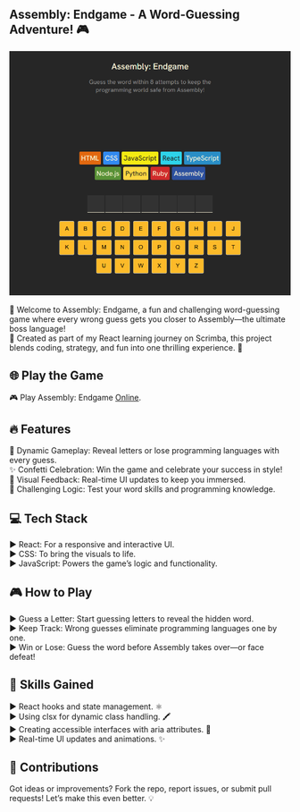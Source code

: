 ## Assembly: Endgame - A Word-Guessing Adventure! 🎮

<p align="center">
  <img src="./screenshots/Screenshot-1.png" />
</p>

🌟 Welcome to Assembly: Endgame, a fun and challenging word-guessing game where every wrong guess gets you closer to Assembly—the ultimate boss language! <br />
🚀 Created as part of my React learning journey on Scrimba, this project blends coding, strategy, and fun into one thrilling experience. 🎉 <br />

<h2>🌐 Play the Game</h2>

🎮 Play Assembly: Endgame [Online](https://tenziesgameplay.netlify.app/).

<h2>🔥 Features</h2>

🎯 Dynamic Gameplay: Reveal letters or lose programming languages with every guess. <br />
✨ Confetti Celebration: Win the game and celebrate your success in style! <br />
🎨 Visual Feedback: Real-time UI updates to keep you immersed. <br />
🧠 Challenging Logic: Test your word skills and programming knowledge. <br />

<h2>💻 Tech Stack</h2>

► React: For a responsive and interactive UI. <br />
► CSS: To bring the visuals to life. <br />
► JavaScript: Powers the game’s logic and functionality. <br />

<h2>🎮 How to Play</h2>

► Guess a Letter: Start guessing letters to reveal the hidden word. <br />
► Keep Track: Wrong guesses eliminate programming languages one by one. <br />
► Win or Lose: Guess the word before Assembly takes over—or face defeat! <br />

<h2>🌟 Skills Gained</h2>

► React hooks and state management. ⚛️ <br />
► Using clsx for dynamic class handling. 🖍️ <br />
► Creating accessible interfaces with aria attributes. 🧩 <br />
► Real-time UI updates and animations. ✨ <br />

<h2>🤝 Contributions</h2>
Got ideas or improvements? Fork the repo, report issues, or submit pull requests! Let’s make this even better. 💡

